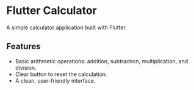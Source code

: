 # Flutter Calculator

A simple calculator application built with Flutter.

## Features

- Basic arithmetic operations: addition, subtraction, multiplication, and division.
- Clear button to reset the calculation.
- A clean, user-friendly interface.
